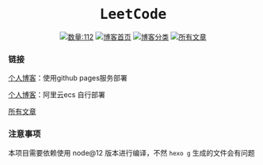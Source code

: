 <h1 align="center"><samp>LeetCode</samp></h1>

<p align="center">
<!-- TOPICS COUNT START -->
<a href="https://blog.html-js.site/" _target="blank"><img src="https://img.shields.io/badge/-数量:112-green" alt="数量:112"></a>
<!-- TOPICS COUNT END -->
<a href="https://blog.html-js.site/" _target="blank"><img src="https://img.shields.io/badge/-博客首页-blue" alt="博客首页"></a>
<a href="https://blog.html-js.site/categories/" _target="blank"><img src="https://img.shields.io/badge/-博客分类-red" alt="博客分类"></a>
<a href="https://github.com/WangYang-Rex/wangyang-rex.github.io/tree/resources/source/_posts"><img src="https://img.shields.io/badge/-所有文章-yellow" alt="所有文章"></a>
</p>

### 链接

[个人博客](https://blog.html-js.site/)：使用github pages服务部署

[个人博客](http://wy.html-js.site/)：阿里云ecs 自行部署

[所有文章](https://github.com/WangYang-Rex/wangyang-rex.github.io/tree/resources/source/_posts)


### 注意事项

本项目需要依赖使用 node@12 版本进行编译，不然 `hexo g` 生成的文件会有问题